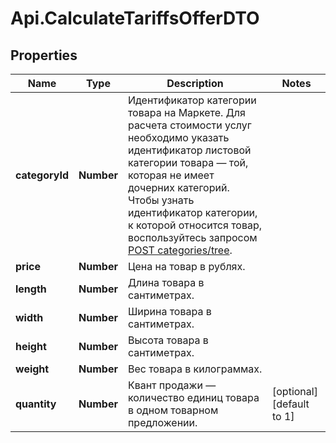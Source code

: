 # Api.CalculateTariffsOfferDTO

## Properties

Name | Type | Description | Notes
------------ | ------------- | ------------- | -------------
**categoryId** | **Number** | Идентификатор категории товара на Маркете.  Для расчета стоимости услуг необходимо указать идентификатор листовой категории товара — той, которая не имеет дочерних категорий.  Чтобы узнать идентификатор категории, к которой относится товар, воспользуйтесь запросом [POST categories/tree](../../reference/categories/getCategoriesTree.md).  | 
**price** | **Number** | Цена на товар в рублях. | 
**length** | **Number** | Длина товара в сантиметрах. | 
**width** | **Number** | Ширина товара в сантиметрах. | 
**height** | **Number** | Высота товара в сантиметрах. | 
**weight** | **Number** | Вес товара в килограммах. | 
**quantity** | **Number** | Квант продажи — количество единиц товара в одном товарном предложении. | [optional] [default to 1]


